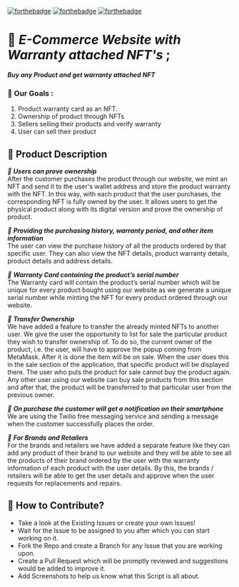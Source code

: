 <!-- ![socialify](https://socialify.git.ci/soumyajit4419/MedHub_360/image?font=Raleway&forks=1&issues=1&language=1&pattern=Plus&pulls=1&stargazers=1&theme=Light) -->

<!-- **[Devfolio Submission](https://devfolio.co/submissions/medhub-4)** &nbsp; &nbsp; &nbsp; **[YouTube Video](https://youtu.be/Rfm2tWCNOn4)** -->

[![forthebadge](https://forthebadge.com/images/badges/built-by-developers.svg)](https://forthebadge.com)
[![forthebadge](https://forthebadge.com/images/badges/made-with-javascript.svg)](https://forthebadge.com)
[![forthebadge](https://forthebadge.com/images/badges/open-source.svg)](https://forthebadge.com)


# 📱 _E-Commerce Website with Warranty attached NFT's_ ;

_**Buy any Product and get warranty attached NFT**_ <br />

### 🎯 Our Goals :

1.  Product warranty card as an NFT.
2.  Ownership of product through NFTs
3.  Sellers selling their products and verify warranty
4.  User can sell their product 

## 📝 Product Description

_📌 **Users can prove ownership**_ <br/>
After the customer purchases the product through our website, we mint an NFT and send it to the user's wallet address and store the product warranty with the NFT. In this way, with each product that the user purchases, the corresponding NFT is fully owned by the user. It allows users to get the physical product along with its digital version and prove the ownership of product.

_📌 **Providing the purchasing history, warranty period, and other item information**_ <br/>
The user can view the purchase history of all the products ordered by that specific user. They  can also view the NFT details, product warranty details, product details and address details.

_📌 **Warranty Card containing the product’s serial number**_ <br/>
The Warranty card will contain the product’s serial number which will be unique for every product bought using our website as we generate a unique serial number while minting the NFT for every product ordered through our website.

_📌 **Transfer Ownership**_ <br/>
We have added a feature to transfer the already minted NFTs to another user. We give the user the opportunity to list for sale the particular product they wish to transfer ownership of. To do so, the current owner of the product, i.e. the user, will have to approve the popup coming from MetaMask. After it is done the item will be on sale. When the user does this in the sale section of ​​the application, that specific product will be displayed there. The user who puts the product for sale cannot buy the product again. Any other user using our website can buy sale products from this section and after that, the product will be transferred to that particular user from the previous owner.

_📌 **On purchase the customer will get a notification on their smartphone**_ <br/>
We are using the Twilio free messaging service and sending a message when the customer successfully places the order.

_📌 **For Brands and Retailers**_ <br/>
For the brands and retailers we have added a separate feature like they can add any product of their brand to our website and they will be able to see all the products of their brand ordered by the user with the warranty information of each product with the user details. By this, the brands / retailers will be able to get the user details and approve when the user requests for replacements and repairs.

## 🤝 How to Contribute?

- Take a look at the Existing Issues or create your own Issues!
- Wait for the Issue to be assigned to you after which you can start working on it.
- Fork the Repo and create a Branch for any Issue that you are working upon.
- Create a Pull Request which will be promptly reviewed and suggestions would be added to improve it.
- Add Screenshots to help us know what this Script is all about.


